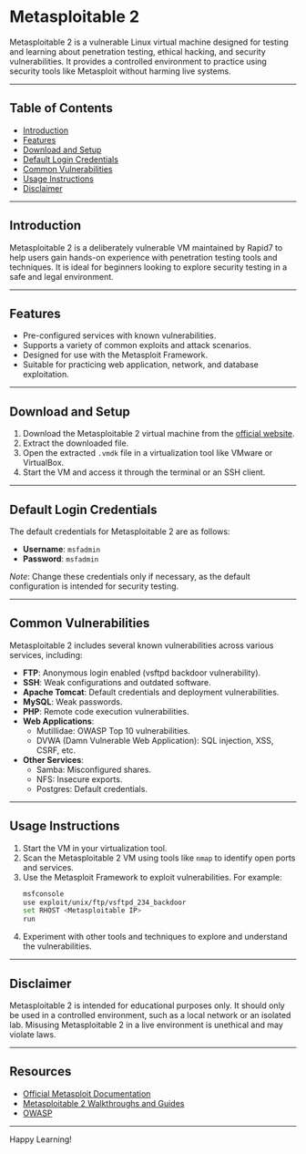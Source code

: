 # Metasploitable 2

Metasploitable 2 is a vulnerable Linux virtual machine designed for testing and learning about penetration testing, ethical hacking, and security vulnerabilities. It provides a controlled environment to practice using security tools like Metasploit without harming live systems.

---

## Table of Contents
- [Introduction](#introduction)
- [Features](#features)
- [Download and Setup](#download-and-setup)
- [Default Login Credentials](#default-login-credentials)
- [Common Vulnerabilities](#common-vulnerabilities)
- [Usage Instructions](#usage-instructions)
- [Disclaimer](#disclaimer)

---

## Introduction
Metasploitable 2 is a deliberately vulnerable VM maintained by Rapid7 to help users gain hands-on experience with penetration testing tools and techniques. It is ideal for beginners looking to explore security testing in a safe and legal environment.

---

## Features
- Pre-configured services with known vulnerabilities.
- Supports a variety of common exploits and attack scenarios.
- Designed for use with the Metasploit Framework.
- Suitable for practicing web application, network, and database exploitation.

---

## Download and Setup
1. Download the Metasploitable 2 virtual machine from the [official website](https://sourceforge.net/projects/metasploitable/).
2. Extract the downloaded file.
3. Open the extracted `.vmdk` file in a virtualization tool like VMware or VirtualBox.
4. Start the VM and access it through the terminal or an SSH client.

---

## Default Login Credentials
The default credentials for Metasploitable 2 are as follows:

- **Username**: `msfadmin`
- **Password**: `msfadmin`

*Note*: Change these credentials only if necessary, as the default configuration is intended for security testing.

---

## Common Vulnerabilities
Metasploitable 2 includes several known vulnerabilities across various services, including:

- **FTP**: Anonymous login enabled (vsftpd backdoor vulnerability).
- **SSH**: Weak configurations and outdated software.
- **Apache Tomcat**: Default credentials and deployment vulnerabilities.
- **MySQL**: Weak passwords.
- **PHP**: Remote code execution vulnerabilities.
- **Web Applications**:
  - Mutillidae: OWASP Top 10 vulnerabilities.
  - DVWA (Damn Vulnerable Web Application): SQL injection, XSS, CSRF, etc.
- **Other Services**:
  - Samba: Misconfigured shares.
  - NFS: Insecure exports.
  - Postgres: Default credentials.

---

## Usage Instructions
1. Start the VM in your virtualization tool.
2. Scan the Metasploitable 2 VM using tools like `nmap` to identify open ports and services.
3. Use the Metasploit Framework to exploit vulnerabilities. For example:
   ```bash
   msfconsole
   use exploit/unix/ftp/vsftpd_234_backdoor
   set RHOST <Metasploitable IP>
   run
   ```
4. Experiment with other tools and techniques to explore and understand the vulnerabilities.

---

## Disclaimer
Metasploitable 2 is intended for educational purposes only. It should only be used in a controlled environment, such as a local network or an isolated lab. Misusing Metasploitable 2 in a live environment is unethical and may violate laws.

---

## Resources
- [Official Metasploit Documentation](https://www.metasploit.com/)
- [Metasploitable 2 Walkthroughs and Guides](https://www.offensive-security.com/)
- [OWASP](https://owasp.org/)

---

Happy Learning!
